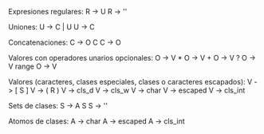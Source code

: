 Expresiones regulares:
R -> U
R -> ''

Uniones:
U -> C | U
U -> C

Concatenaciones:
C -> O C
C -> O

Valores con operadores unarios opcionales:
O -> V *
O -> V +
O -> V ?
O -> V range
O -> V

Valores (caracteres, clases especiales, clases o caracteres escapados):
V -> [ S ]
V -> ( R )
V -> cls_d
V -> cls_w
V -> char
V -> escaped
V -> cls_int

Sets de clases:
S -> A S
S -> ''

Atomos de clases:
A -> char
A -> escaped
A -> cls_int
